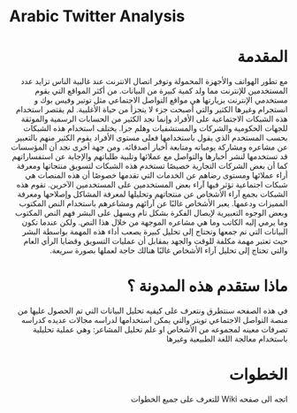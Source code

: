 # Arabic Twitter Analysis

# <div dir="rtl"> المقدمة </div>

<div dir="rtl"> 
مع تطور الهواتف والأجهزة المحمولة وتوفر اتصال الانترنت عند غالبية الناس تزايد عدد المستخدمين للإنترنت مما ولد كمية كبيرة من البيانات. من أكثر المواقع التي يقوم مستخدمي الإنترنت بزيارتها هي مواقع التواصل الاجتماعي مثل توتير وفيس بوك و انستجرام وغيرها الكثير والتي أصبحت جزء لا يتجزأ من حياة الأغلبية. لم يقتصر استخدام هذه الشبكات الاجتماعية على الأفراد وإنما نجد الكثير من الحسابات الرسمية والموثقة للجهات الحكومية والشركات والمستشفيات وهلم جرا. يختلف استخدام هذه الشبكات بحسب المستخدم الذي يقول باستخدامها فعلى مستوى الأفراد يقوم الكثير منهم بالتعبير عن مشاعره ومشاركة يومياته ومتابعة أخبار أصدقائه. ومن جهة أخرى نجد أن المؤسسات قد تستخدمها لنشر أخبارها والتواصل مع عملائها وتلبية طلباتهم والإجابة عن استفساراتهم كما أن بعض الشركات التجارية خصيصًا تستخدم هذه الشبكات لتسويق منتجاتها ومعرفة أراء عملائها ومستوى رضاهم عن الخدمات التي تقدمها خصوصًا أن هذه المنصات هي شبكات اجتماعية تؤثر فيها آراء بعض المستخدمين على المستخدمين الآخرين. تقوم هذه الشبكات بجمع آراء الأشخاص عن منتجاتهم وتحليلها لمعرفة المشاكل وإصلاحها ومعرفة المميزات ودعمها.  يعبر الأشخاص غالبًا عن آرائهم ومشاعرهم باستخدام النص المكتوب وبعض الوجوه التعبيرية لإيصال الفكرة بشكل تام ويسهل على البشر فهم النص المكتوب وما يرمي إليه الكاتب وما هي مشاعره الموجهة من خلال هذا النص. ولكن عندما تكون البيانات التي تم جمعها وتحتاج إلى تحليل كبيرة يصعب أداء هذه المهمة بواسطة البشر حيث تعتبر مهمة مكلفة للوقت والجهد بمقابل أن عمليات التسويق وقضايا الرأي العام والتي تحتاج إلى تحليل آراء الأشخاص غالبًا هنالك حاجة لعملها بصورة سريعة. 
  </div>
  
# <div dir="rtl"> ماذا ستقدم هذه المدونة ؟ </div>
<div dir="rtl"> 
في هذه الصفحه سنتطرق ونتعرف على كيفيه تحليل البيانات التي تم الحصول عليها من منصة التواصل الاجتماعي تويتر
  والتي يمكن استخدامها لدراسه مجالات عديده كدراسه تصرفات معينه لمجموعه من الأشخاص او علم تحليل المشاعر: وهي عملية تحليلية باستخدام  معالجة اللغة الطبيعية وغيرها  </div>
  
  # <div dir="rtl"> الخطوات </div>
  <div dir="rtl"> 
  اتجه الى صفحه Wiki للتعرف على جميع الخطوات 
</div>

